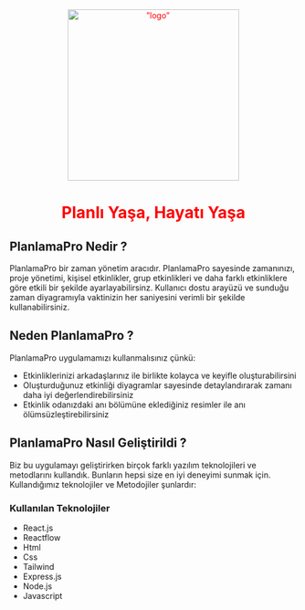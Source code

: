 <div align="center" style="color:red;">
     <img src="https://github.com/PlanlamaPro/PlanlamaPro_Info/blob/main/assets/images/logo_transparent.png" alt=”logo” height="300px" widht="300px">
 <h1>Planlı Yaşa, Hayatı Yaşa</h1>
 </div>
 
## PlanlamaPro Nedir ?
 <p>PlanlamaPro bir zaman yönetim aracıdır. PlanlamaPro sayesinde zamanınızı, proje yönetimi, kişisel etkinlikler, grup etkinlikleri ve daha farklı etkinliklere göre etkili bir şekilde ayarlayabilirsinz. Kullanıcı dostu arayüzü ve sunduğu zaman diyagramıyla vaktinizin her saniyesini verimli bir şekilde kullanabilirsiniz.  </p>
 
## Neden PlanlamaPro ?
PlanlamaPro uygulamamızı kullanmalısınız çünkü:
* Etkinliklerinizi arkadaşlarınız ile birlikte kolayca ve keyifle oluşturabilirsini
* Oluşturduğunuz etkinliği diyagramlar sayesinde detaylandırarak  zamanı daha iyi değerlendirebilirsiniz
* Etkinlik odanızdaki anı bölümüne eklediğiniz resimler ile anı ölümsüzleştirebilirsiniz

## PlanlamaPro Nasıl Geliştirildi ?
Biz bu uygulamayı geliştirirken birçok farklı yazılım teknolojileri ve metodlarını kullandık. Bunların hepsi size en iyi deneyimi sunmak için.
Kullandığımız teknolojiler ve Metodojiler şunlardır:
 ### Kullanılan Teknolojiler
* React.js
* Reactflow
* Html
* Css
* Tailwind
* Express.js
* Node.js
* Javascript

   



